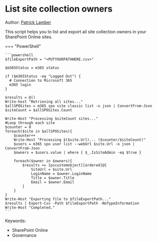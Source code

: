 # List site collection owners

Author: [Patrick Lamber](https://www.nubo.eu/Retrieve-All-Site-Collection-Owners-Using-The-CLI-For-Microsoft-365/)

This script helps you to list and export all site collection owners in your SharePoint Online sites.

=== "PowerShell"

    ```powershell
    $fileExportPath = "<PUTYOURPATHHERE.csv>"

    $m365Status = m365 status

    if ($m365Status -eq "Logged Out") {
      # Connection to Microsoft 365
      m365 login
    }

    $results = @()
    Write-host "Retrieving all sites..."
    $allSPOSites = m365 spo site classic list -o json | ConvertFrom-Json
    $siteCount = $allSPOSites.Count

    Write-Host "Processing $siteCount sites..."
    #Loop through each site
    $counter = 0
    foreach($site in $allSPOSites){
        $counter++
        Write-Host "Processing $($site.Url)... ($counter/$siteCount)"
        $users = m365 spo user list --webUrl $site.Url -o json | ConvertFrom-Json
        $owners = $users.value | where { $_.IsSiteAdmin -eq $true } 
        
        foreach($owner in $owners){
            $results += [pscustomobject][ordered]@{
                SiteUrl = $site.Url
                LoginName = $owner.LoginName
                Title = $owner.Title
                Email = $owner.Email
            }
        }
    }
    Write-Host "Exporting file to $fileExportPath..."
    $results | Export-Csv -Path $fileExportPath -NoTypeInformation
    Write-Host "Completed."
    ```

Keywords:

- SharePoint Online
- Governance
